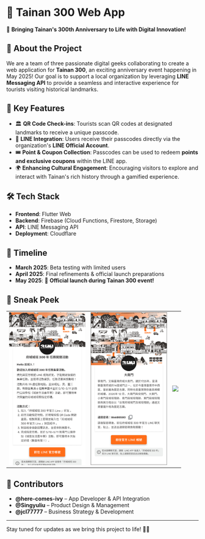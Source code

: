 # 🎉 Tainan 300 Web App

🚀 **Bringing Tainan's 300th Anniversary to Life with Digital Innovation!**

## 📌 About the Project
We are a team of three passionate digital geeks collaborating to create a web application for **Tainan 300**, an exciting anniversary event happening in May 2025! Our goal is to support a local organization by leveraging **LINE Messaging API** to provide a seamless and interactive experience for tourists visiting historical landmarks.

## 🎯 Key Features
- 🏛️ **QR Code Check-ins**: Tourists scan QR codes at designated landmarks to receive a unique passcode.
- 💬 **LINE Integration**: Users receive their passcodes directly via the organization's **LINE Official Account**.
- 🎟️ **Point & Coupon Collection**: Passcodes can be used to redeem **points and exclusive coupons** within the LINE app.
- 🌍 **Enhancing Cultural Engagement**: Encouraging visitors to explore and interact with Tainan's rich history through a gamified experience.

## 🛠️ Tech Stack
- **Frontend**: Flutter Web
- **Backend**: Firebase (Cloud Functions, Firestore, Storage)
- **API**: LINE Messaging API
- **Deployment**: Cloudflare

## 📅 Timeline
- **March 2025**: Beta testing with limited users
- **April 2025**: Final refinements & official launch preparations
- **May 2025**: 🎊 **Official launch during Tainan 300 event!**

## 👀 Sneak Peek
<table>
  <tr>
    <td><img src="readme_images/welcomePage.png" width="200"></td>
    <td><img src="readme_images/demoLandmarkPage.png" width="200"></td>
    <td><img src="readme_images/demoVideo.gif" width="200"></td>
  </tr>
</table>


## 🤝 Contributors
- **@here-comes-ivy** – App Developer & API Integration
- **@Singyuliu** – Product Design & Management
- **@jcl77777** – Business Strategy & Development

---


Stay tuned for updates as we bring this project to life! 🎊🥳
